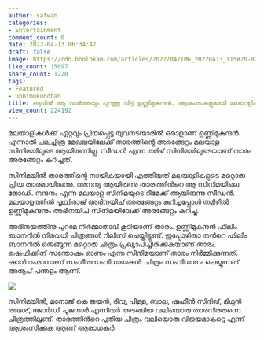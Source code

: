 ```yaml
---
author: safwan
categories:
- Entertainment
comment_count: 0
date: 2022-04-13 06:34:47
draft: false
image: https://cdn.boolokam.com/articles/2022/04/IMG_20220413_115820-827x1024.jpg
like_count: 15097
share_count: 1220
tags:
- Featured
- unnimukundhan
title: ഒടുവിൽ ആ വാർത്തയും പുറത്തു വിട്ട് ഉണ്ണിമുകുന്ദൻ. ആശംസകളുമായി മലയാളികൾ.
view_count: 224192
---
```


മലയാളികൾക്ക് ഏറ്റവും പ്രിയപ്പെട്ട യുവനടന്മാരിൽ ഒരാളാണ് ഉണ്ണിമുകുന്ദൻ. എന്നാൽ ചലച്ചിത്ര മേഖലയിലേക്ക് താരത്തിൻ്റെ അരങ്ങേറ്റം മലയാള സിനിമയിലൂടെ ആയിരുന്നില്ല. സീഡൻ എന്ന തമിഴ് സിനിമയിലൂടെയാണ് താരം അരങ്ങേറ്റം കുറിച്ചത്.

സിനിമയിൽ താരത്തിൻ്റെ നായികയായി എത്തിയത് മലയാളികളുടെ മറ്റൊരു പ്രിയ താരമായിരുന്നു. അനന്യ ആയിരുന്നു താരത്തിൻറെ ആ സിനിമയിലെ ജോഡി. നന്ദനം എന്ന മലയാള സിനിമയുടെ റീമേക്ക് ആയിരുന്നു സീഡൻ. മലയാളത്തിൽ പൃഥ്വിരാജ് അഭിനയിച് അരങ്ങേറ്റം കുറിച്ചപ്പോൾ തമിഴിൽ ഉണ്ണിമുകുന്ദനും അഭിനയിച് സിനിമയിലേക്ക് അരങ്ങേറ്റം കുറിച്ചു.

അഭിനയത്തിനു പുറമേ നിർമ്മാതാവ് കൂടിയാണ് താരം. ഉണ്ണിമുകുന്ദൻ ഫിലിം ബാനറിൽ നിരവധി ചിത്രങ്ങൾ റിലീസ് ചെയ്തിട്ടുണ്ട്. ഇപ്പോഴിതാ തൻറെ ഫിലിം ബാനറിൽ ഒരുങ്ങുന്ന മറ്റൊരു ചിത്രം പ്രഖ്യാപിച്ചിരിക്കുകയാണ് താരം. ഷെഫീക്കിന് സന്തോഷം ഓണം എന്ന സിനിമയാണ് താരം നിർമ്മിക്കുന്നത്. ഷാൻ റഹ്മാനാണ് സംഗീതസംവിധായകൻ. ചിത്രം സംവിധാനം ചെയ്യുന്നത് അനൂപ് പന്തളം ആണ്.

![](https://cdn.boolokam.com/articles/2022/04/IMG_20220413_115820-827x1024.jpg)

സിനിമയിൽ, മനോജ് കെ ജയൻ, ദിവ്യ പിള്ള, ബാല, ഷഹീൻ സിദ്ദിഖ്, മിഥുൻ രമേശ്, ജോർഡി പൂജനാർ എന്നിവർ അടങ്ങിയ വലിയൊരു താരനിരതന്നെ ചിത്രത്തിലുണ്ട്. താരത്തിൻറെ പുതിയ ചിത്രം വലിയൊരു വിജയമാകട്ടെ എന്ന് ആശംസിക്കുക ആണ് ആരാധകർ.